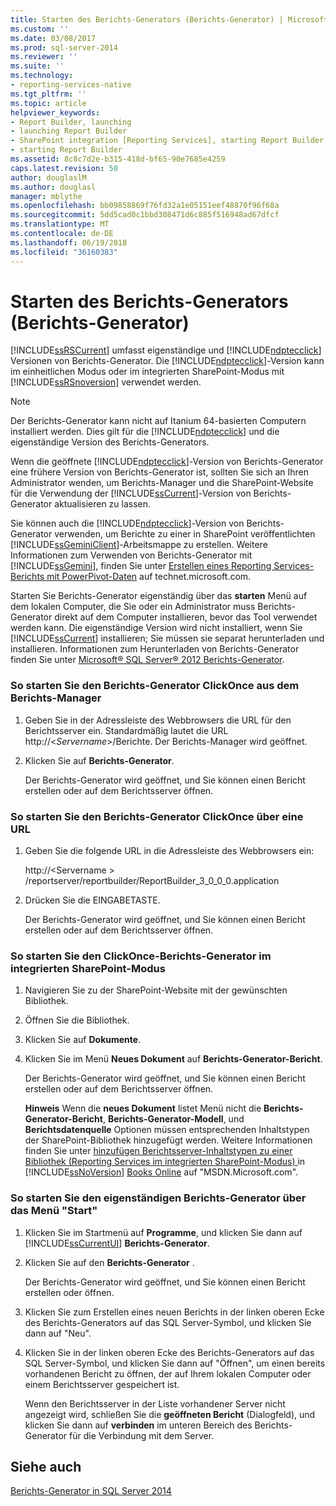 ```yaml
---
title: Starten des Berichts-Generators (Berichts-Generator) | Microsoft Docs
ms.custom: ''
ms.date: 03/08/2017
ms.prod: sql-server-2014
ms.reviewer: ''
ms.suite: ''
ms.technology:
- reporting-services-native
ms.tgt_pltfrm: ''
ms.topic: article
helpviewer_keywords:
- Report Builder, launching
- launching Report Builder
- SharePoint integration [Reporting Services], starting Report Builder
- starting Report Builder
ms.assetid: 8c8c7d2e-b315-418d-bf65-90e7685e4259
caps.latest.revision: 50
author: douglaslM
ms.author: douglasl
manager: mblythe
ms.openlocfilehash: bb09858869f76fd32a1e05151eef48870f96f68a
ms.sourcegitcommit: 5dd5cad0c1bbd308471d6c885f516948ad67dfcf
ms.translationtype: MT
ms.contentlocale: de-DE
ms.lasthandoff: 06/19/2018
ms.locfileid: "36160383"
---
```

# <a name="start-report-builder-report-builder"></a>Starten des Berichts-Generators (Berichts-Generator)
  [!INCLUDE[ssRSCurrent](../../includes/ssrscurrent-md.md)] umfasst eigenständige und [!INCLUDE[ndptecclick](../../includes/ndptecclick-md.md)] Versionen von Berichts-Generator. Die [!INCLUDE[ndptecclick](../../includes/ndptecclick-md.md)]-Version kann im einheitlichen Modus oder im integrierten SharePoint-Modus mit [!INCLUDE[ssRSnoversion](../../includes/ssrsnoversion-md.md)] verwendet werden.  
  
> [!NOTE]  
>  Der Berichts-Generator kann nicht auf Itanium 64-basierten Computern installiert werden. Dies gilt für die [!INCLUDE[ndptecclick](../../includes/ndptecclick-md.md)] und die eigenständige Version des Berichts-Generators.  
  
 Wenn die geöffnete [!INCLUDE[ndptecclick](../../includes/ndptecclick-md.md)]-Version von Berichts-Generator eine frühere Version von Berichts-Generator ist, sollten Sie sich an Ihren Administrator wenden, um Berichts-Manager und die SharePoint-Website für die Verwendung der [!INCLUDE[ssCurrent](../../includes/sscurrent-md.md)]-Version von Berichts-Generator aktualisieren zu lassen.  
  
 Sie können auch die [!INCLUDE[ndptecclick](../../includes/ndptecclick-md.md)]-Version von Berichts-Generator verwenden, um Berichte zu einer in SharePoint veröffentlichten [!INCLUDE[ssGeminiClient](../../includes/ssgeminiclient-md.md)]-Arbeitsmappe zu erstellen. Weitere Informationen zum Verwenden von Berichts-Generator mit [!INCLUDE[ssGemini](../../includes/ssgemini-md.md)], finden Sie unter [Erstellen eines Reporting Services-Berichts mit PowerPivot-Daten](http://go.microsoft.com/fwlink/?LinkId=185238) auf technet.microsoft.com.  
  
 Starten Sie Berichts-Generator eigenständig über das **starten** Menü auf dem lokalen Computer, die Sie oder ein Administrator muss Berichts-Generator direkt auf dem Computer installieren, bevor das Tool verwendet werden kann. Die eigenständige Version wird nicht installiert, wenn Sie [!INCLUDE[ssCurrent](../../includes/sscurrent-md.md)] installieren; Sie müssen sie separat herunterladen und installieren. Informationen zum Herunterladen von Berichts-Generator finden Sie unter [Microsoft® SQL Server® 2012 Berichts-Generator](http://go.microsoft.com/fwlink/?LinkId=401502).  
  
### <a name="to-start-report-builder-clickonce-from-report-manager"></a>So starten Sie den Berichts-Generator ClickOnce aus dem Berichts-Manager  
  
1.  Geben Sie in der Adressleiste des Webbrowsers die URL für den Berichtsserver ein. Standardmäßig lautet die URL http://\<*Servername*>/Berichte. Der Berichts-Manager wird geöffnet.  
  
2.  Klicken Sie auf **Berichts-Generator**.  
  
     Der Berichts-Generator wird geöffnet, und Sie können einen Bericht erstellen oder auf dem Berichtsserver öffnen.  
  
### <a name="to-start-report-builder-clickonce-using-a-url"></a>So starten Sie den Berichts-Generator ClickOnce über eine URL  
  
1.  Geben Sie die folgende URL in die Adressleiste des Webbrowsers ein:  
  
     http://\<Servername > /reportserver/reportbuilder/ReportBuilder_3_0_0_0.application  
  
2.  Drücken Sie die EINGABETASTE.  
  
     Der Berichts-Generator wird geöffnet, und Sie können einen Bericht erstellen oder auf dem Berichtsserver öffnen.  
  
### <a name="to-start-report-builder-clickonce-in-sharepoint-integrated-mode"></a>So starten Sie den ClickOnce-Berichts-Generator im integrierten SharePoint-Modus  
  
1.  Navigieren Sie zu der SharePoint-Website mit der gewünschten Bibliothek.  
  
2.  Öffnen Sie die Bibliothek.  
  
3.  Klicken Sie auf **Dokumente**.  
  
4.  Klicken Sie im Menü **Neues Dokument** auf **Berichts-Generator-Bericht**.  
  
     Der Berichts-Generator wird geöffnet, und Sie können einen Bericht erstellen oder auf dem Berichtsserver öffnen.  
  
     **Hinweis** Wenn die **neues Dokument** listet Menü nicht die **Berichts-Generator-Bericht**, **Berichts-Generator-Modell**, und **Berichtsdatenquelle** Optionen müssen entsprechenden Inhaltstypen der SharePoint-Bibliothek hinzugefügt werden. Weitere Informationen finden Sie unter [hinzufügen Berichtsserver-Inhaltstypen zu einer Bibliothek &#40;Reporting Services im integrierten SharePoint-Modus&#41; ](../add-reporting-services-content-types-to-a-sharepoint-library.md) in [!INCLUDE[ssNoVersion](../../includes/ssnoversion-md.md)] [Books Online](http://go.microsoft.com/fwlink/?LinkId=154888) auf "MSDN.Microsoft.com".  
  
### <a name="to-start-report-builder-stand-alone-from-the-start-menu"></a>So starten Sie den eigenständigen Berichts-Generator über das Menü "Start"  
  
1.  Klicken Sie im Startmenü auf **Programme**, und klicken Sie dann auf [!INCLUDE[ssCurrentUI](../../includes/sscurrentui-md.md)] **Berichts-Generator**.  
  
2.  Klicken Sie auf den **Berichts-Generator** .  
  
     Der Berichts-Generator wird geöffnet, und Sie können einen Bericht erstellen oder öffnen.  
  
3.  Klicken Sie zum Erstellen eines neuen Berichts in der linken oberen Ecke des Berichts-Generators auf das SQL Server-Symbol, und klicken Sie dann auf "Neu".  
  
4.  Klicken Sie in der linken oberen Ecke des Berichts-Generators auf das SQL Server-Symbol, und klicken Sie dann auf "Öffnen", um einen bereits vorhandenen Bericht zu öffnen, der auf Ihrem lokalen Computer oder einem Berichtsserver gespeichert ist.  
  
     Wenn den Berichtsserver in der Liste vorhandener Server nicht angezeigt wird, schließen Sie die **geöffneten Bericht** (Dialogfeld), und klicken Sie dann auf **verbinden** im unteren Bereich des Berichts-Generator für die Verbindung mit dem Server.  
  
## <a name="see-also"></a>Siehe auch  
 [Berichts-Generator in SQL Server 2014](report-builder-in-sql-server-2016.md)  
  
  